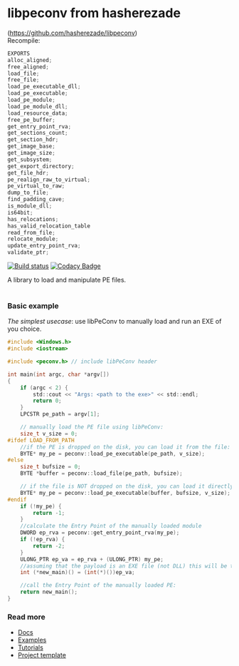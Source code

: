 # libpeconv from hasherezade
 (https://github.com/hasherezade/libpeconv)    
 Recompile:  
 
 ```C
EXPORTS
alloc_aligned;
free_aligned;
load_file;
free_file;
load_pe_executable_dll;
load_pe_executable;
load_pe_module;
load_pe_module_dll;
load_resource_data;
free_pe_buffer;
get_entry_point_rva;
get_sections_count;
get_section_hdr;
get_image_base;
get_image_size;
get_subsystem;
get_export_directory;
get_file_hdr;
pe_realign_raw_to_virtual;
pe_virtual_to_raw;
dump_to_file;
find_padding_cave;
is_module_dll;
is64bit;
has_relocations;
has_valid_relocation_table
read_from_file;
relocate_module;
update_entry_point_rva;
validate_ptr;
 
```
[![Build status](https://ci.appveyor.com/api/projects/status/pqo6ob148pf5b352?svg=true)](https://ci.appveyor.com/project/hasherezade/libpeconv)
[![Codacy Badge](https://api.codacy.com/project/badge/Grade/55911b033cf145d38d6e38a0c005b686)](https://www.codacy.com/manual/hasherezade/libpeconv?utm_source=github.com&amp;utm_medium=referral&amp;utm_content=hasherezade/libpeconv&amp;utm_campaign=Badge_Grade)

A library to load and manipulate PE files.<br/>
<br/>

### Basic example

*The simplest usecase*: use libPeConv to manually load and run an EXE of you choice.

```C
#include <Windows.h>
#include <iostream>

#include <peconv.h> // include libPeConv header

int main(int argc, char *argv[])
{
    if (argc < 2) {
        std::cout << "Args: <path to the exe>" << std::endl;
        return 0;
    }
    LPCSTR pe_path = argv[1];

    // manually load the PE file using libPeConv:
    size_t v_size = 0;
#ifdef LOAD_FROM_PATH
    //if the PE is dropped on the disk, you can load it from the file:
    BYTE* my_pe = peconv::load_pe_executable(pe_path, v_size);
#else
    size_t bufsize = 0;
    BYTE *buffer = peconv::load_file(pe_path, bufsize);

    // if the file is NOT dropped on the disk, you can load it directly from a memory buffer:
    BYTE* my_pe = peconv::load_pe_executable(buffer, bufsize, v_size);
#endif
    if (!my_pe) {
        return -1;
    }
    //calculate the Entry Point of the manually loaded module
    DWORD ep_rva = peconv::get_entry_point_rva(my_pe);
    if (!ep_rva) {
        return -2;
    }
    ULONG_PTR ep_va = ep_rva + (ULONG_PTR) my_pe;
    //assuming that the payload is an EXE file (not DLL) this will be the simplest prototype of the main:
    int (*new_main)() = (int(*)())ep_va;

    //call the Entry Point of the manually loaded PE:
    return new_main();
}

```

### Read more
+   [Docs](https://hasherezade.github.io/libpeconv/)
+   [Examples](https://github.com/hasherezade/libpeconv/tree/master/tests)
+   [Tutorials](https://hshrzd.wordpress.com/tag/libpeconv/)
+   [Project template](https://github.com/hasherezade/libpeconv_project_template)
